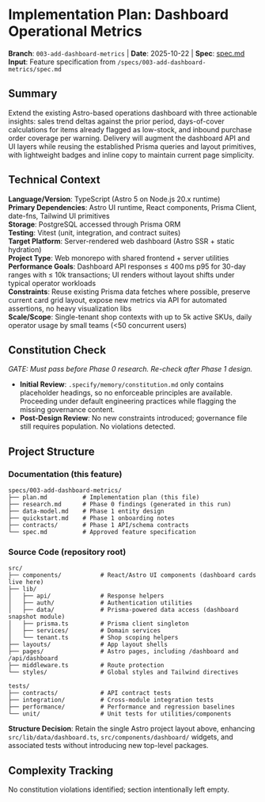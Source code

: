 # Implementation Plan: Dashboard Operational Metrics

**Branch**: `003-add-dashboard-metrics` | **Date**: 2025-10-22 | **Spec**: [spec.md](./spec.md)  
**Input**: Feature specification from `/specs/003-add-dashboard-metrics/spec.md`

## Summary

Extend the existing Astro-based operations dashboard with three actionable insights: sales trend deltas against the prior period, days-of-cover calculations for items already flagged as low-stock, and inbound purchase order coverage per warning. Delivery will augment the dashboard API and UI layers while reusing the established Prisma queries and layout primitives, with lightweight badges and inline copy to maintain current page simplicity.

## Technical Context

**Language/Version**: TypeScript (Astro 5 on Node.js 20.x runtime)  
**Primary Dependencies**: Astro UI runtime, React components, Prisma Client, date-fns, Tailwind UI primitives  
**Storage**: PostgreSQL accessed through Prisma ORM  
**Testing**: Vitest (unit, integration, and contract suites)  
**Target Platform**: Server-rendered web dashboard (Astro SSR + static hydration)  
**Project Type**: Web monorepo with shared frontend + server utilities  
**Performance Goals**: Dashboard API responses ≤ 400 ms p95 for 30-day ranges with ≤ 10k transactions; UI renders without layout shifts under typical operator workloads  
**Constraints**: Reuse existing Prisma data fetches where possible, preserve current card grid layout, expose new metrics via API for automated assertions, no heavy visualization libs  
**Scale/Scope**: Single-tenant shop contexts with up to 5k active SKUs, daily operator usage by small teams (<50 concurrent users)

## Constitution Check

*GATE: Must pass before Phase 0 research. Re-check after Phase 1 design.*

- **Initial Review**: `.specify/memory/constitution.md` only contains placeholder headings, so no enforceable principles are available. Proceeding under default engineering practices while flagging the missing governance content.
- **Post-Design Review**: No new constraints introduced; governance file still requires population. No violations detected.

## Project Structure

### Documentation (this feature)

```text
specs/003-add-dashboard-metrics/
├── plan.md          # Implementation plan (this file)
├── research.md      # Phase 0 findings (generated in this run)
├── data-model.md    # Phase 1 entity design
├── quickstart.md    # Phase 1 onboarding notes
├── contracts/       # Phase 1 API/schema contracts
└── spec.md          # Approved feature specification
```

### Source Code (repository root)

```text
src/
├── components/           # React/Astro UI components (dashboard cards live here)
├── lib/
│   ├── api/              # Response helpers
│   ├── auth/             # Authentication utilities
│   ├── data/             # Prisma-powered data access (dashboard snapshot module)
│   ├── prisma.ts         # Prisma client singleton
│   ├── services/         # Domain services
│   └── tenant.ts         # Shop scoping helpers
├── layouts/              # App layout shells
├── pages/                # Astro pages, including /dashboard and /api/dashboard
├── middleware.ts         # Route protection
└── styles/               # Global styles and Tailwind directives

tests/
├── contracts/            # API contract tests
├── integration/          # Cross-module integration tests
├── performance/          # Performance and regression baselines
└── unit/                 # Unit tests for utilities/components
```

**Structure Decision**: Retain the single Astro project layout above, enhancing `src/lib/data/dashboard.ts`, `src/components/dashboard/` widgets, and associated tests without introducing new top-level packages.

## Complexity Tracking

No constitution violations identified; section intentionally left empty.
